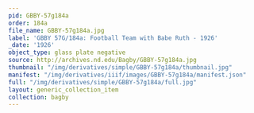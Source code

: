 ```yaml
---
pid: GBBY-57g184a
order: 184a
file_name: GBBY-57g184a.jpg
label: 'GBBY 57G/184a: Football Team with Babe Ruth - 1926'
_date: '1926'
object_type: glass plate negative
source: http://archives.nd.edu/Bagby/GBBY-57g184a.jpg
thumbnail: "/img/derivatives/simple/GBBY-57g184a/thumbnail.jpg"
manifest: "/img/derivatives/iiif/images/GBBY-57g184a/manifest.json"
full: "/img/derivatives/simple/GBBY-57g184a/full.jpg"
layout: generic_collection_item
collection: bagby
---
```

